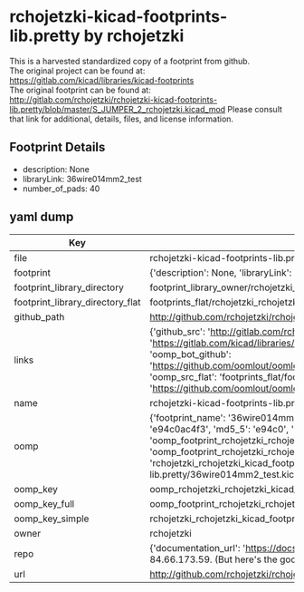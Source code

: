 # rchojetzki-kicad-footprints-lib.pretty by rchojetzki  
This is a harvested standardized copy of a footprint from github.  
The original project can be found at:  
https://gitlab.com/kicad/libraries/kicad-footprints  
The original footprint can be found at:
http://gitlab.com/rchojetzki/rchojetzki-kicad-footprints-lib.pretty/blob/master/S_JUMPER_2_rchojetzki.kicad_mod
Please consult that link for additional, details, files, and license information.  
## Footprint Details
* description: None  
* libraryLink: 36wire014mm2_test  
* number_of_pads: 40  
## yaml dump  
| Key | Value |  
| --- | --- |  
| file | rchojetzki-kicad-footprints-lib.pretty/36wire014mm2_test.kicad_mod |  
| footprint | {'description': None, 'libraryLink': '36wire014mm2_test', 'number_of_pads': 40} |  
| footprint_library_directory | footprint_library_owner/rchojetzki_rchojetzki-kicad-footprints-lib.pretty |  
| footprint_library_directory_flat | footprints_flat/rchojetzki_rchojetzki_kicad_footprints_lib_36wire014mm2_test/working |  
| github_path | http://github.com/rchojetzki/rchojetzki-kicad-footprints-lib.pretty/blob/master/36wire014mm2_test.kicad_mod |  
| links | {'github_src': 'http://gitlab.com/rchojetzki/rchojetzki-kicad-footprints-lib.pretty/blob/master/S_JUMPER_2_rchojetzki.kicad_mod', 'github_src_repo': 'https://gitlab.com/kicad/libraries/kicad-footprints', 'oomp_bot': 'footprints/rchojetzki_rchojetzki_kicad_footprints_lib_36wire014mm2_test/working', 'oomp_bot_github': 'https://github.com/oomlout/oomlout_oomp_footprint_bot/tree/main/footprints/rchojetzki_rchojetzki_kicad_footprints_lib_36wire014mm2_test/working', 'oomp_src_flat': 'footprints_flat/footprints_flat/rchojetzki_rchojetzki_kicad_footprints_lib_36wire014mm2_test/working', 'oomp_src_flat_github': 'https://github.com/oomlout/oomlout_oomp_footprint_src/tree/main/footprints_flat/rchojetzki_rchojetzki_kicad_footprints_lib_36wire014mm2_test/working'} |  
| name | rchojetzki-kicad-footprints-lib.pretty |  
| oomp | {'footprint_name': '36wire014mm2_test', 'library_name': 'rchojetzki_kicad_footprints_lib', 'md5': 'e94c0ac4f3c3534abf83a9494a42dcda', 'md5_10': 'e94c0ac4f3', 'md5_5': 'e94c0', 'md5_6': 'e94c0a', 'oomp_key': 'oomp_rchojetzki_rchojetzki_kicad_footprints_lib_36wire014mm2_test', 'oomp_key_extra': 'oomp_footprint_rchojetzki_rchojetzki_kicad_footprints_lib_36wire014mm2_test', 'oomp_key_full': 'oomp_footprint_rchojetzki_rchojetzki_kicad_footprints_lib_36wire014mm2_test_e94c0a', 'oomp_key_simple': 'rchojetzki_rchojetzki_kicad_footprints_lib_36wire014mm2_test', 'original_filename': 'rchojetzki-kicad-footprints-lib.pretty/36wire014mm2_test.kicad_mod', 'owner_name': 'rchojetzki'} |  
| oomp_key | oomp_rchojetzki_rchojetzki_kicad_footprints_lib_36wire014mm2_test |  
| oomp_key_full | oomp_footprint_rchojetzki_rchojetzki_kicad_footprints_lib_36wire014mm2_test |  
| oomp_key_simple | rchojetzki_rchojetzki_kicad_footprints_lib_36wire014mm2_test |  
| owner | rchojetzki |  
| repo | {'documentation_url': 'https://docs.github.com/rest/overview/resources-in-the-rest-api#rate-limiting', 'message': "API rate limit exceeded for 84.66.173.59. (But here's the good news: Authenticated requests get a higher rate limit. Check out the documentation for more details.)"} |  
| url | http://github.com/rchojetzki/rchojetzki-kicad-footprints-lib.pretty |  

